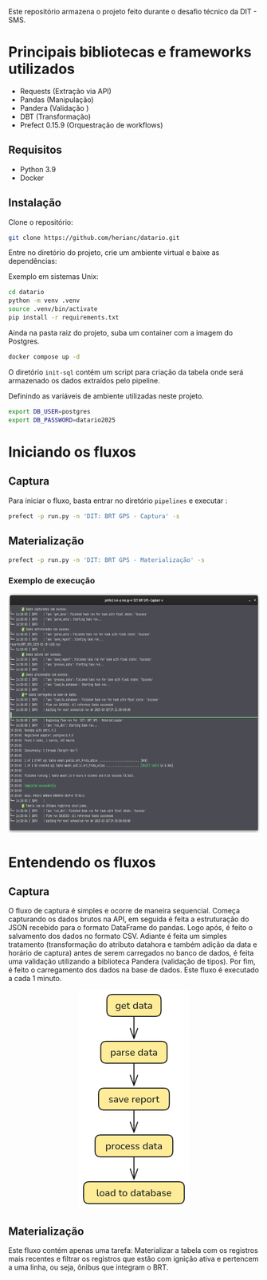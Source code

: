 Este repositório armazena o projeto feito durante o desafio técnico da DIT - SMS. 

# Principais bibliotecas e frameworks utilizados

- Requests (Extração via API)
- Pandas  (Manipulação)
- Pandera (Validação )
- DBT (Transformação)
- Prefect 0.15.9 (Orquestração de workflows)
## Requisitos 
- Python 3.9
- Docker

## Instalação

Clone o repositório:
```bash
git clone https://github.com/herianc/datario.git
```

Entre no diretório do projeto, crie um ambiente virtual e baixe as dependências:

Exemplo em sistemas Unix:
```bash
cd datario
python -m venv .venv
source .venv/bin/activate
pip install -r requirements.txt
```

 Ainda na pasta raiz do projeto, suba um container com a imagem do Postgres.

```bash
docker compose up -d
```

O diretório `init-sql` contém um script para criação da tabela onde será armazenado os dados extraídos pelo pipeline.

Definindo as variáveis de ambiente utilizadas neste projeto. 

```bash
export DB_USER=postgres
export DB_PASSWORD=datario2025
```
# Iniciando os fluxos
## Captura
Para iniciar o fluxo, basta entrar no diretório `pipelines` e executar :

```bash
prefect -p run.py -n 'DIT: BRT GPS - Captura' -s
```


## Materialização

```bash
prefect -p run.py -n 'DIT: BRT GPS - Materialização' -s
```


### Exemplo de execução

<img src="https://github.com/herianc/datario/blob/main/images/image1.png?raw=true" width="800" height="480">


# Entendendo os fluxos

## Captura

O fluxo de captura é simples e ocorre de maneira sequencial. Começa capturando os dados brutos na API, em seguida é feita a estruturação do JSON recebido para o formato DataFrame do pandas. Logo após, é feito o salvamento dos dados no formato CSV. Adiante é feita um simples tratamento (transformação do atributo datahora e também adição da data e horário de captura) antes de serem carregados no banco de dados, é feita uma validação utilizando a biblioteca Pandera (validação de tipos). Por fim, é feito o carregamento dos dados na base de dados. Este fluxo é executado a cada 1 minuto.


<div align=center>
 <img src="https://github.com/herianc/datario/blob/main/images/mermaid_diagram.png?raw=true" width="222" height="440">
</div>


## Materialização

Este fluxo contém apenas uma tarefa: Materializar a tabela com os registros mais recentes e filtrar os registros que estão com ignição ativa e pertencem a uma linha, ou seja, ônibus que integram o BRT. 


